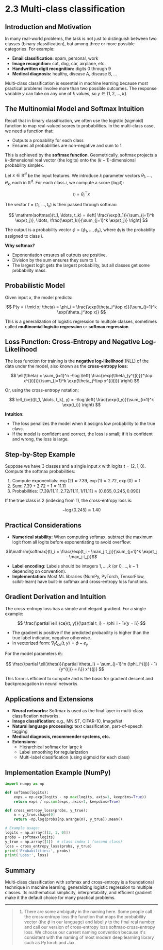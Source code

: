 # 2.3 Multi-class classification

## Introduction and Motivation

In many real-world problems, the task is not just to distinguish between two classes (binary classification), but among three or more possible categories. For example:
- **Email classification:** spam, personal, work
- **Image recognition:** cat, dog, car, airplane, etc.
- **Handwritten digit recognition:** digits 0 through 9
- **Medical diagnosis:** healthy, disease A, disease B, ...

Multi-class classification is essential in machine learning because most practical problems involve more than two possible outcomes. The response variable $y$ can take on any one of $k$ values, so $y \in \{1, 2, \ldots, k\}$.

## The Multinomial Model and Softmax Intuition

Recall that in binary classification, we often use the logistic (sigmoid) function to map real-valued scores to probabilities. In the multi-class case, we need a function that:
- Outputs a probability for each class
- Ensures all probabilities are non-negative and sum to 1

This is achieved by the **softmax function**. Geometrically, softmax projects a $k$-dimensional real vector (the logits) onto the $(k-1)$-dimensional probability simplex.

Let $x \in \mathbb{R}^d$ be the input features. We introduce $k$ parameter vectors $\theta_1, \ldots, \theta_k$, each in $\mathbb{R}^d$. For each class $i$, we compute a score (logit):

$$
t_i = \theta_i^\top x
$$

The vector $t = (t_1, \ldots, t_k)$ is then passed through softmax:

$$
\mathrm{softmax}(t_1, \ldots, t_k) = \left[ \frac{\exp(t_1)}{\sum_{j=1}^k \exp(t_j)}, \ldots, \frac{\exp(t_k)}{\sum_{j=1}^k \exp(t_j)} \right]
$$

The output is a probability vector $\phi = (\phi_1, \ldots, \phi_k)$, where $\phi_i$ is the probability assigned to class $i$.

**Why softmax?**
- Exponentiation ensures all outputs are positive.
- Division by the sum ensures they sum to 1.
- The largest logit gets the largest probability, but all classes get some probability mass.

## Probabilistic Model

Given input $x$, the model predicts:

$$
P(y = i \mid x; \theta) = \phi_i = \frac{\exp(\theta_i^\top x)}{\sum_{j=1}^k \exp(\theta_j^\top x)}
$$

This is a generalization of logistic regression to multiple classes, sometimes called **multinomial logistic regression** or **softmax regression**.

## Loss Function: Cross-Entropy and Negative Log-Likelihood

The loss function for training is the **negative log-likelihood** (NLL) of the data under the model, also known as the **cross-entropy loss**:

$$
\ell(\theta) = \sum_{i=1}^n -\log \left( \frac{\exp(\theta_{y^{(i)}}^\top x^{(i)})}{\sum_{j=1}^k \exp(\theta_j^\top x^{(i)})} \right)
$$

Or, using the cross-entropy notation:

$$
\ell_{ce}((t_1, \ldots, t_k), y) = -\log \left( \frac{\exp(t_y)}{\sum_{i=1}^k \exp(t_i)} \right)
$$

**Intuition:**
- The loss penalizes the model when it assigns low probability to the true class.
- If the model is confident and correct, the loss is small; if it is confident and wrong, the loss is large.

## Step-by-Step Example

Suppose we have 3 classes and a single input $x$ with logits $t = (2, 1, 0)$. Compute the softmax probabilities:

1. Compute exponentials: $\exp(2) \approx 7.39$, $\exp(1) \approx 2.72$, $\exp(0) = 1$
2. Sum: $7.39 + 2.72 + 1 = 11.11$
3. Probabilities: $[7.39/11.11, 2.72/11.11, 1/11.11] \approx [0.665, 0.245, 0.090]$

If the true class is 2 (indexing from 1), the cross-entropy loss is:

$$
-\log(0.245) \approx 1.40
$$

## Practical Considerations

- **Numerical stability:** When computing softmax, subtract the maximum logit from all logits before exponentiating to avoid overflow:

$$\mathrm{softmax}(t)_i = \frac{\exp(t_i - \max_j t_j)}{\sum_{j=1}^k \exp(t_j - \max_j t_j)}$$

- **Label encoding:** Labels should be integers $1, \ldots, k$ (or $0, \ldots, k-1$ depending on convention).
- **Implementation:** Most ML libraries (NumPy, PyTorch, TensorFlow, scikit-learn) have built-in softmax and cross-entropy loss functions.

## Gradient Derivation and Intuition

The cross-entropy loss has a simple and elegant gradient. For a single example:

$$
\frac{\partial \ell_{ce}(t, y)}{\partial t_i} = \phi_i - 1\{y = i\}
$$

- The gradient is positive if the predicted probability is higher than the true label indicator, negative otherwise.
- In vectorized form: $\nabla_t \ell_{ce}(t, y) = \phi - e_y$

For the model parameters $\theta_i$:

$$
\frac{\partial \ell(\theta)}{\partial \theta_i} = \sum_{j=1}^n (\phi_i^{(j)} - 1\{y^{(j)} = i\}) x^{(j)}
$$

This form is efficient to compute and is the basis for gradient descent and backpropagation in neural networks.

## Applications and Extensions

- **Neural networks:** Softmax is used as the final layer in multi-class classification networks.
- **Image classification:** e.g., MNIST, CIFAR-10, ImageNet
- **Natural language processing:** text classification, part-of-speech tagging
- **Medical diagnosis, recommender systems, etc.**
- **Extensions:**
  - Hierarchical softmax for large $k$
  - Label smoothing for regularization
  - Multi-label classification (using sigmoid for each class)

## Implementation Example (NumPy)

```python
import numpy as np

def softmax(logits):
    exps = np.exp(logits - np.max(logits, axis=1, keepdims=True))
    return exps / np.sum(exps, axis=1, keepdims=True)

def cross_entropy_loss(probs, y_true):
    n = y_true.shape[0]
    return -np.log(probs[np.arange(n), y_true]).mean()

# Example usage:
logits = np.array([[2, 1, 0]])
probs = softmax(logits)
y_true = np.array([1])  # class index 1 (second class)
loss = cross_entropy_loss(probs, y_true)
print('Probabilities:', probs)
print('Loss:', loss)
```

## Summary

Multi-class classification with softmax and cross-entropy is a foundational technique in machine learning, generalizing logistic regression to multiple classes. Its mathematical simplicity, interpretability, and efficient gradient make it the default choice for many practical problems.

---

> 1. There are some ambiguity in the naming here. Some people call the cross-entropy loss the function that maps the probability vector (the $\phi$ in our language) and label $y$ to the final real number, and call our version of cross-entropy loss softmax-cross-entropy loss. We choose our current naming convention because it's consistent with the naming of most modern deep learning library such as PyTorch and Jax.